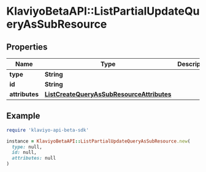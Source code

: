 # KlaviyoBetaAPI::ListPartialUpdateQueryAsSubResource

## Properties

| Name | Type | Description | Notes |
| ---- | ---- | ----------- | ----- |
| **type** | **String** |  |  |
| **id** | **String** |  |  |
| **attributes** | [**ListCreateQueryAsSubResourceAttributes**](ListCreateQueryAsSubResourceAttributes.md) |  |  |

## Example

```ruby
require 'klaviyo-api-beta-sdk'

instance = KlaviyoBetaAPI::ListPartialUpdateQueryAsSubResource.new(
  type: null,
  id: null,
  attributes: null
)
```

